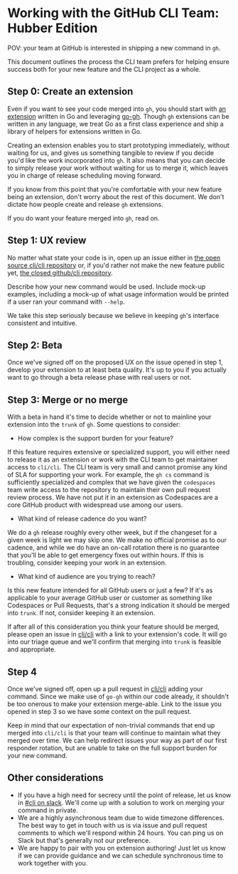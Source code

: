 # Working with the GitHub CLI Team: Hubber Edition

POV: your team at GitHub is interested in shipping a new command in `gh`.

This document outlines the process the CLI team prefers for helping ensure success both for your new feature and the CLI project as a whole.

## Step 0: Create an extension

Even if you want to see your code merged into `gh`, you should start with [an extension](https://docs.github.com/en/github-cli/github-cli/creating-github-cli-extensions) written in Go and leveraging [go-gh](https://github.com/cli/go-gh). Though `gh` extensions can be written in any language, we treat Go as a first class experience and ship a library of helpers for extensions written in Go.

Creating an extension enables you to start prototyping immediately, without waiting for us, and gives us something tangible to review if you decide you'd like the work incorporated into `gh`. It also means that you can decide to simply release your work without waiting for us to merge it, which leaves you in charge of release scheduling moving forward.

If you know from this point that you're comfortable with your new feature being an extension, don't worry about the rest of this document. We don't dictate how people create and release `gh` extensions.

If you do want your feature merged into `gh`, read on.

## Step 1: UX review

No matter what state your code is in, open up an issue either in [the open source cli/cli repository](https://github.com/cli/cli) or, if you'd rather not make the new feature public yet, [the closed github/cli repository](https://github.com/github/cli).

Describe how your new command would be used. Include mock-up examples, including a mock-up of what usage information would be printed if a user ran your command with `--help`.

We take this step seriously because we believe in keeping `gh`'s interface consistent and intuitive.

## Step 2: Beta

Once we've signed off on the proposed UX on the issue opened in step 1, develop your extension to at least beta quality. It's up to you if you actually want to go through a beta release phase with real users or not.

## Step 3: Merge or no merge

With a beta in hand it's time to decide whether or not to mainline your extension into the `trunk` of `gh`. Some questions to consider:

- How complex is the support burden for your feature?

If this feature requires extensive or specialized support, you will either need to release it as an extension or work with the CLI team to get maintainer access to `cli/cli`. The CLI team is very small and cannot promise any kind of SLA for supporting your work. For example, the `gh cs` command is sufficiently specialized and complex that we have given the `codespaces` team write access to the repository to maintain their own pull request review process. We have not put it in an extension as Codespaces are a core GitHub product with widespread use among our users.

- What kind of release cadence do you want?

We do a `gh` release roughly every other week, but if the changeset for a given week is light we may skip one. We make no official promise as to our cadence, and while we do have an on-call rotation there is no guarantee that you'll be able to get emergency fixes out within hours. If this is troubling, consider keeping your work in an extension.

- What kind of audience are you trying to reach?

Is this new feature intended for all GitHub users or just a few? If it's as applicable to your average GitHub user or customer as something like Codespaces or Pull Requests, that's a strong indication it should be merged into `trunk`. If not, consider keeping it an extension.

If after all of this consideration you think your feature should be merged, please open an issue in [cli/cli](https://github.com/cli/cli) with a link to your extension's code. It will go into our triage queue and we'll confirm that merging into `trunk` is feasible and appropriate.

## Step 4

Once we've signed off, open up a pull request in [cli/cli](https://github.com/cli/cli) adding your command. Since we make use of `go-gh` within our code already, it shouldn't be too onerous to make your extension merge-able. Link to the issue you opened in step 3 so we have some context on the pull request.

Keep in mind that our expectation of non-trivial commands that end up merged into `cli/cli` is that your team will continue to maintain what they merged over time. We can help redirect issues your way as part of our first responder rotation, but are unable to take on the full support burden for your new command.

## Other considerations

- If you have a high need for secrecy until the point of release, let us know in [#cli on slack](https://github.slack.com/archives/CLLG3RMAR). We'll come up with a solution to work on merging your command in private.
- We are a highly asynchronous team due to wide timezone differences. The best way to get in touch with us is via issue and pull request comments to which we'll respond within 24 hours. You can ping us on Slack but that's generally not our preference.
- We are happy to pair with you on extension authoring! Just let us know if we can provide guidance and we can schedule synchronous time to work together with you.
